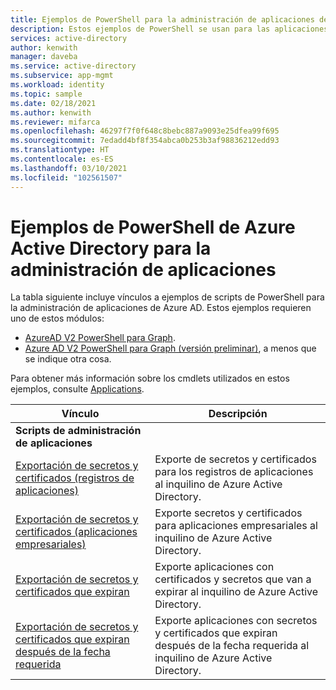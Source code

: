 ```yaml
---
title: Ejemplos de PowerShell para la administración de aplicaciones de Azure Active Directory
description: Estos ejemplos de PowerShell se usan para las aplicaciones que administra en el inquilino de Azure Active Directory. Puede usar estos scripts de ejemplo para buscar información de expiración sobre secretos y certificados.
services: active-directory
author: kenwith
manager: daveba
ms.service: active-directory
ms.subservice: app-mgmt
ms.workload: identity
ms.topic: sample
ms.date: 02/18/2021
ms.author: kenwith
ms.reviewer: mifarca
ms.openlocfilehash: 46297f7f0f648c8bebc887a9093e25dfea99f695
ms.sourcegitcommit: 7edadd4bf8f354abca0b253b3af98836212edd93
ms.translationtype: HT
ms.contentlocale: es-ES
ms.lasthandoff: 03/10/2021
ms.locfileid: "102561507"
---
```

# <a name="azure-active-directory-powershell-examples-for-application-management"></a>Ejemplos de PowerShell de Azure Active Directory para la administración de aplicaciones

La tabla siguiente incluye vínculos a ejemplos de scripts de PowerShell para la administración de aplicaciones de Azure AD. Estos ejemplos requieren uno de estos módulos:
- [AzureAD V2 PowerShell para Graph](/powershell/azure/active-directory/install-adv2).
- [Azure AD V2 PowerShell para Graph (versión preliminar)](/powershell/azure/active-directory/install-adv2?view=azureadps-2.0-preview&preserve-view=true), a menos que se indique otra cosa.

Para obtener más información sobre los cmdlets utilizados en estos ejemplos, consulte [Applications](/powershell/module/azuread/#applications).

| Vínculo | Descripción |
|---|---|
|**Scripts de administración de aplicaciones**||
| [Exportación de secretos y certificados (registros de aplicaciones)](scripts/powershell-export-all-app-registrations-secrets-and-certs.md) | Exporte de secretos y certificados para los registros de aplicaciones al inquilino de Azure Active Directory. |
| [Exportación de secretos y certificados (aplicaciones empresariales)](scripts/powershell-export-all-enterprise-apps-secrets-and-certs.md) | Exporte secretos y certificados para aplicaciones empresariales al inquilino de Azure Active Directory. |
| [Exportación de secretos y certificados que expiran](scripts/powershell-export-apps-with-expriring-secrets.md) | Exporte aplicaciones con certificados y secretos que van a expirar al inquilino de Azure Active Directory. |
| [Exportación de secretos y certificados que expiran después de la fecha requerida](scripts/powershell-export-apps-with-secrets-beyond-required.md) | Exporte aplicaciones con secretos y certificados que expiran después de la fecha requerida al inquilino de Azure Active Directory. |
